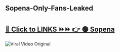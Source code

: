 
 ## Sopena-Only-Fans-Leaked

# <h2><a href="https://clipsfans.com/Sopena&ref=git">🔗 Click to LINKS ⏩⏩ 👉 🟢 Sopena </a></h2>

<a href="https://clipsfans.com/Sopena&ref=git" rel="nofollow" data-target="animated-image.originalLink"><img src="https://i.ibb.co.com/xMMVF88/686577567.gif" alt="Viral Video Original" style="max-width: 100%; display: inline-block;" data-target="animated-image.originalImage"></a>
